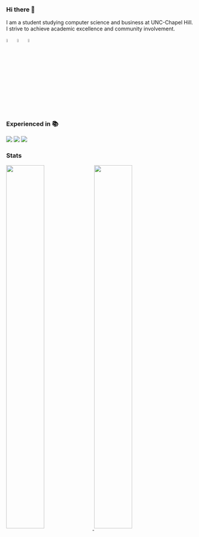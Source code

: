### Hi there 👋

I am a student studying computer science and business at UNC-Chapel Hill. I strive to achieve academic excellence and community involvement.

<a href="https://www.linkedin.com/in/pranish-pantha/"><img src="https://simpleicons.org/icons/linkedin.svg" height="5%" width="5%"></a>
<a href="mailto:panthapranish4@gmail.com"><img src="https://simpleicons.org/icons/gmail.svg" height="5%" width="5%"></a>
<a href="https://pranishpantha.me"><img src="https://pranishpantha.me/assets/img/logo.svg" height="5%" width="5%"></a>

### Experienced in 📚
![](https://img.shields.io/badge/Code-Python-blue?style=flat-square&logo=python&logoColor=white)
![](https://img.shields.io/badge/Library-Django-green?style=flat-square&logo=django&logoColor=white) 
![](https://img.shields.io/badge/Code-HTML/CSS-blue?style=flat-square&logo=html5&logoColor=white)



### Stats
<a href="https://github.com/pranish-pantha">
  <img align="center" width="45%" height="50%" style="margin-right:1%" src="https://github-readme-stats.vercel.app/api?username=pranish-pantha&show_icons=true&theme=radical&count_private=true&hide=stars,prs&include_all_commits=true" />
</a>
<a href="https://github.com/pranish-pantha">
  <img align="center" width="45%" height="50%" src="https://github-readme-stats.vercel.app/api/top-langs?username=pranish-pantha&exclude_repo=VRC-2019-20,Programming-Competition&layout=compact" />
</a>

